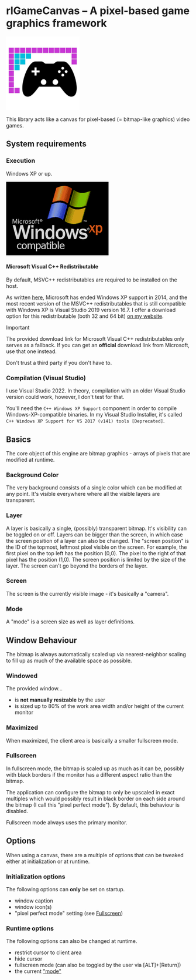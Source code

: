 # rlGameCanvas – A pixel-based game graphics framework
<img alt="rlGameCanvas Logo" src="res/logo.jpg" width="200px">

This library acts like a canvas for pixel-based (= bitmap-like graphics) video games.



## System requirements

### Execution
Windows XP or up.

<img alt="Windows XP compatible" src="res/winxp.png">

#### Microsoft Visual C++ Redistributable
By default, MSVC++ redistributables are required to be installed on the host.

As written [here](https://learn.microsoft.com/en-US/cpp/windows/latest-supported-vc-redist#notes),
Microsoft has ended Windows XP support in 2014, and the most recent version of the MSVC++ redistributables that is still compatible with Windows XP
is Visual Studio 2019 version 16.7. I offer a download option for this redistributable (both 32 and 64 bit) [on my website](https://download.robinle.net/thirdparty/vc_redist).

> [!IMPORTANT]  
> The provided download link for Microsoft Visual C++ redistributables only serves as a fallback.
> If you can get an **official** download link from Microsoft, use that one instead.
>
> Don't trust a third party if you don't have to.


### Compilation (Visual Studio)
I use Visual Studio 2022. In theory, compilation with an older Visual Studio version could work, however, I don't test for that.

You'll need the `C++ Windows XP Support` component in order to compile Windows-XP-compatible binaries. In my Visual Studio Installer, it's called `C++ Windows XP Support for VS 2017 (v141) tools [Deprecated]`.



## Basics
The core object of this engine are bitmap graphics - arrays of pixels that are modified at runtime.

### Background Color
The very background consists of a single color which can be modified at any point.
It's visible everywhere where all the visible layers are transparent.

### Layer
A layer is basically a single, (possibly) transparent bitmap.
It's visibility can be toggled on or off.
Layers can be bigger than the screen, in which case the screen position of a layer can also be
changed. The "screen position" is the ID of the topmost, leftmost pixel visible on the screen.
For example, the first pixel on the top left has the position (0,0). The pixel to the right of that
pixel has the position (1,0).
The screen position is limited by the size of the layer. The screen can't go beyond the borders of
the layer.

### Screen
The screen is the currently visible image - it's basically a "camera".

### Mode
A "mode" is a screen size as well as layer definitions.



## Window Behaviour
The bitmap is always automatically scaled up via nearest-neighbor scaling to fill up as much of the
available space as possible.

### Windowed
The provided window...
* is **not manually resizable** by the user
* is sized up to 80% of the work area width and/or height of the current monitor

### Maximized
When maximized, the client area is basically a smaller fullscreen mode.

### Fullscreen
In fullscreen mode, the bitmap is scaled up as much as it can be, possibly with black borders if
the monitor has a different aspect ratio than the bitmap.

The application can configure the bitmap to only be upscaled in exact multiples which would possibly
result in black border on each side around the bitmap (I call this "pixel perfect mode").
By default, this behaviour is disabled.

Fullscreen mode always uses the primary monitor.


## Options
When using a canvas, there are a multiple of options that can be tweaked either at initialization
or at runtime.

### Initialization options
The following options can **only** be set on startup.
* window caption
* window icon(s)
* "pixel perfect mode" setting (see [Fullscreen](#fullscreen))

### Runtime options
The following options can also be changed at runtime.
* restrict cursor to client area
* hide cursor
* fullscreen mode (can also be toggled by the user via [ALT]+[Return])
* the current ["mode"](#mode)

